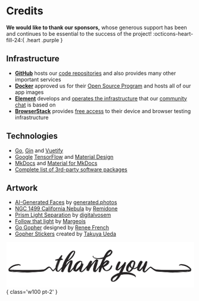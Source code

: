 # Credits

**We would like to thank our sponsors,** whose generous support has been and continues to be essential to the success of the project! :octicons-heart-fill-24:{ .heart .purple }

## Infrastructure ##

- [**GitHub**](https://github.com/) hosts our [code repositories](https://github.com/photoprism/photoprism) and also provides many other important services
- [**Docker**](https://www.docker.com/) approved us for their [Open Source Program](https://www.docker.com/community/open-source/application/) and hosts all of our app images
- [**Element**](https://element.io/) develops and [operates the infrastructure](https://matrix.org/) that our [community chat](https://link.photoprism.app/chat) is based on
- [**BrowserStack**](https://www.browserstack.com/) provides [free access](https://www.browserstack.com/open-source) to their device and browser testing infrastructure

## Technologies ##

* [Go](https://golang.org/), [Gin](https://github.com/gin-gonic/gin) and [Vuetify](https://vuetifyjs.com/en/)
* [Google](https://developers.google.com/) [TensorFlow](https://www.tensorflow.org/) and [Material Design](https://material.io/)
* [MkDocs](https://www.mkdocs.org/) and [Material for MkDocs](https://squidfunk.github.io/mkdocs-material/)
* [Complete list of 3rd-party software packages](https://raw.githubusercontent.com/photoprism/photoprism/develop/NOTICE)

## Artwork ##

* [AI-Generated Faces](https://mymodernmet.com/free-ai-generated-faces/) by [generated.photos](https://generated.photos/)
* [NGC 1499 California Nebula](https://commons.wikimedia.org/wiki/File:NGC_1499_(California_Nebula)_narrowband.jpg) by [Remidone](https://creativecommons.org/licenses/by-sa/4.0/deed.en)
* [Prism Light Separation](https://www.flickr.com/photos/digitalvosem/44622462042/in/dateposted/) by [digitalvosem](https://www.flickr.com/photos/digitalvosem/)
* [Follow that light](https://www.flickr.com/photos/32658783@N03/24226085838/in/faves-12602671@N04/) by [Margeois](https://www.flickr.com/photos/32658783@N03/)
* [Go Gopher](https://go.dev/blog/gopher) designed by [Renee French](http://reneefrench.blogspot.com/)
* [Gopher Stickers](https://github.com/tenntenn/gopher-stickers) created by [Takuya Ueda](https://github.com/tenntenn)

![Thank You](img/credits.jpg){ class='w100 pt-2' }